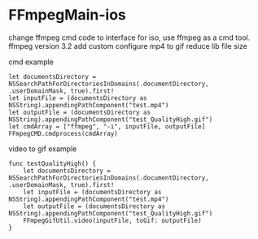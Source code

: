 # FFmpegMain-ios

change ffmpeg cmd code to interface for iso, use ffmpeg as a cmd tool.
ffmpeg version 3.2
add custom configure mp4 to gif reduce lib file size

cmd example 


    let documentsDirectory = NSSearchPathForDirectoriesInDomains(.documentDirectory, .userDomainMask, true).first!
    let inputFile = (documentsDirectory as NSString).appendingPathComponent("test.mp4")
    let outputFile = (documentsDirectory as NSString).appendingPathComponent("test_QualityHigh.gif")
    let cmdArray = ["ffmpeg", "-i", inputFile, outputFile]
    FFmpegCMD.cmdprocess(cmdArray)


video to gif example 


    func testQualityHigh() {
        let documentsDirectory = NSSearchPathForDirectoriesInDomains(.documentDirectory, .userDomainMask, true).first!
        let inputFile = (documentsDirectory as NSString).appendingPathComponent("test.mp4")
        let outputFile = (documentsDirectory as NSString).appendingPathComponent("test_QualityHigh.gif")
        FFmpegGifUtil.video(inputFile, toGif: outputFile)
    }


